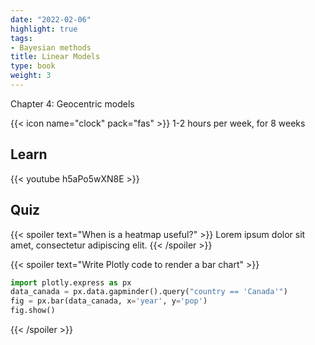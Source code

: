 ```yaml
---
date: "2022-02-06"
highlight: true
tags:
- Bayesian methods
title: Linear Models
type: book
weight: 3
---
```


Chapter 4: Geocentric models

<!--more-->

{{< icon name="clock" pack="fas" >}} 1-2 hours per week, for 8 weeks

## Learn

{{< youtube h5aPo5wXN8E >}}

## Quiz

{{< spoiler text="When is a heatmap useful?" >}}
Lorem ipsum dolor sit amet, consectetur adipiscing elit.
{{< /spoiler >}}

{{< spoiler text="Write Plotly code to render a bar chart" >}}
```python
import plotly.express as px
data_canada = px.data.gapminder().query("country == 'Canada'")
fig = px.bar(data_canada, x='year', y='pop')
fig.show()
```
{{< /spoiler >}}
